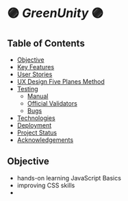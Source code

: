 # :purple_circle: *GreenUnity* :purple_circle:

## Table of Contents

- [Objective](#objective)
- [Key Features](#key-features)
- [User Stories](#user-stories)
- [UX Design Five Planes Method](#ux-design-five-planes-method)
- [Testing](#testing)
  - [Manual](#manual)
  - [Official Validators](#official-validators)
  - [Bugs](#bugs)
- [Technologies](#technologies)
- [Deployment](#deployment)
- [Project Status](#project-status)
- [Acknowledgements](#acknowledgements)


## Objective

- hands-on learning JavaScript Basics
- improving CSS skills
- 


